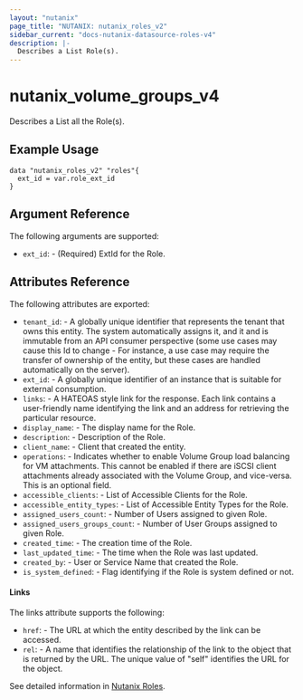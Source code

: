 ```yaml
---
layout: "nutanix"
page_title: "NUTANIX: nutanix_roles_v2"
sidebar_current: "docs-nutanix-datasource-roles-v4"
description: |-
  Describes a List Role(s).
---
```


# nutanix_volume_groups_v4

Describes a List all the Role(s).

## Example Usage

```hcl
data "nutanix_roles_v2" "roles"{
  ext_id = var.role_ext_id
}

```

##  Argument Reference

The following arguments are supported:

* `ext_id`: - (Required) ExtId for the Role.

## Attributes Reference
The following attributes are exported:


* `tenant_id`: - A globally unique identifier that represents the tenant that owns this entity. The system automatically assigns it, and it and is immutable from an API consumer perspective (some use cases may cause this Id to change - For instance, a use case may require the transfer of ownership of the entity, but these cases are handled automatically on the server).
* `ext_id`: - A globally unique identifier of an instance that is suitable for external consumption.
* `links`: - A HATEOAS style link for the response. Each link contains a user-friendly name identifying the link and an address for retrieving the particular resource.
* `display_name`: - The display name for the Role.
* `description`: - Description of the Role.
* `client_name`: - Client that created the entity.
* `operations`: - Indicates whether to enable Volume Group load balancing for VM attachments. This cannot be enabled if there are iSCSI client attachments already associated with the Volume Group, and vice-versa. This is an optional field.
* `accessible_clients`: - List of Accessible Clients for the Role.
* `accessible_entity_types`: - List of Accessible Entity Types for the Role.
* `assigned_users_count`: - Number of Users assigned to given Role.
* `assigned_users_groups_count`: - Number of User Groups assigned to given Role.
* `created_time`: - The creation time of the Role.
* `last_updated_time`: - The time when the Role was last updated.
* `created_by`: - User or Service Name that created the Role.
* `is_system_defined`: - Flag identifying if the Role is system defined or not.

#### Links

The links attribute supports the following:

* `href`: - The URL at which the entity described by the link can be accessed.
* `rel`: - A name that identifies the relationship of the link to the object that is returned by the URL. The unique value of "self" identifies the URL for the object.

See detailed information in [Nutanix Roles](https://developers.nutanix.com/api-reference?namespace=iam&version=v4.0.b1).
